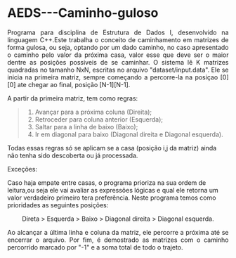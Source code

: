 # AEDS---Caminho-guloso

<p align="justify">
  Programa para disciplina de Estrutura de Dados I, desenvolvido na linguagem C++.Este trabalha o conceito de caminhamento em matrizes de forma gulosa, ou seja, optando por um dado caminho, no caso apresentado o caminho pelo valor da próxima casa, valor esse que deve ser o maior dentre as posições possiveis de se caminhar. O sistema lê K matrizes quadradas no tamanho NxN, escritas no arquivo "dataset/input.data". Ele se inicia na primeira matriz, sempre começando a percorre-la na posiçao [0][0] ate chegar ao final, posição [N-1][N-1].</p>

<p align="justify">
A partir da primeira matriz, tem como regras: 
</p>

>  
>1. Avançar para a próxima coluna (Direita); 
>2. Retroceder para coluna anterior (Esquerda); 
>3. Saltar para a linha de baixo (Baixo); 
>4. Ir em diagonal para baixo (Diagonal direita e Diagonal esquerda). 
>

<p>
Todas essas regras só se aplicam se a casa (posição i,j da matriz) ainda não tenha sido descoberta ou já processada.</p>

<p align="justify">
<p <b>Exceções: </b> </p>
  Caso haja empate entre casas, o programa prioriza na sua ordem de leitura,ou seja ele vai avaliar as expressões lógicas e qual ele retorna um valor verdadeiro primeiro tera preferência. Neste programa temos como prioridades as seguintes posições:
<p align="center">
Direta > Esquerda > Baixo > Diagonal direita > Diagonal esquerda.</p>
</p>

<p align="justify">
  Ao alcançar a última linha e coluna da matriz, ele percorre a próxima até se encerrar o arquivo. Por fim, é demostrado as matrizes com o caminho percorrido marcado por "-1" e a soma total de todo o trajeto.</p>

